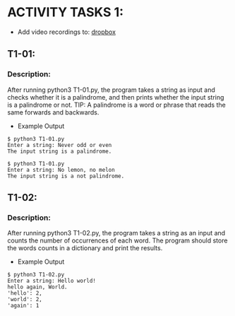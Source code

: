 # ACTIVITY TASKS 1:

- Add video recordings to: [dropbox](https://www.dropbox.com/request/SyY5P3WcxVigAmtmRaEB)

## T1-01:
### Description: 
After running python3 T1-01.py, the program takes  a string as input and  checks whether it is a  palindrome,  and then prints  whether the input string is a palindrome or not. 
TIP: A palindrome is a word or phrase that reads the same forwards and backwards.

* Example Output
``` 
$ python3 T1-01.py 
Enter a string: Never odd or even 
The input string is a palindrome. 
```
```
$ python3 T1-01.py 
Enter a string: No lemon, no melon  
The input string is a not palindrome.
```

## T1-02:
### Description: 
After running python3 T1-02.py, the  program takes a string as an input and  counts the number of occurrences of each word. The program should store  the words counts in a dictionary and print the results. 

* Example Output 
``` 
$ python3 T1-02.py 
Enter a string: Hello world! 
hello again, World.         
'hello': 2, 
'world': 2, 
'again': 1
``` 


